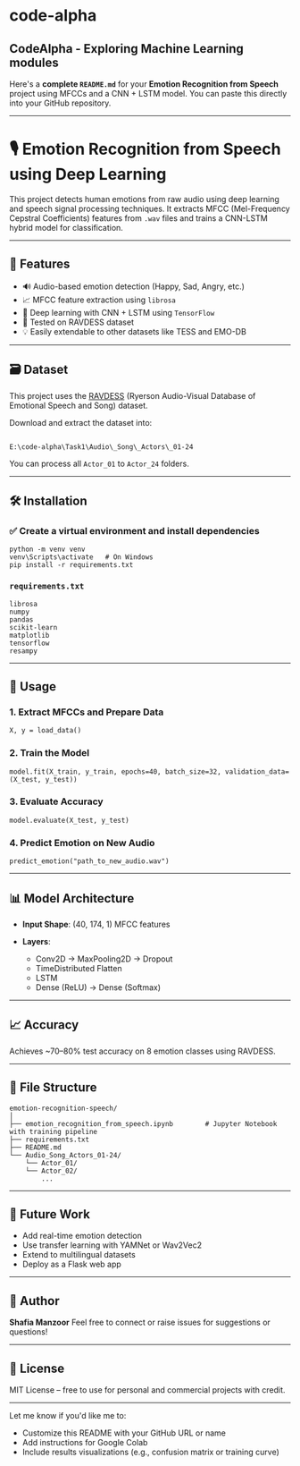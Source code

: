 # code-alpha
## CodeAlpha - Exploring Machine Learning modules

Here's a **complete `README.md`** for your **Emotion Recognition from Speech** project using MFCCs and a CNN + LSTM model. You can paste this directly into your GitHub repository.

---


# 🎙️ Emotion Recognition from Speech using Deep Learning

This project detects human emotions from raw audio using deep learning and speech signal processing techniques. It extracts MFCC (Mel-Frequency Cepstral Coefficients) features from `.wav` files and trains a CNN-LSTM hybrid model for classification.

---

## 📌 Features

- 🔊 Audio-based emotion detection (Happy, Sad, Angry, etc.)
- 📈 MFCC feature extraction using `librosa`
- 🧠 Deep learning with CNN + LSTM using `TensorFlow`
- 🎯 Tested on RAVDESS dataset
- 💡 Easily extendable to other datasets like TESS and EMO-DB

---

## 🗃️ Dataset

This project uses the [RAVDESS](https://zenodo.org/record/1188976) (Ryerson Audio-Visual Database of Emotional Speech and Song) dataset.

Download and extract the dataset into:

```

E:\code-alpha\Task1\Audio\_Song\_Actors\_01-24

````

You can process all `Actor_01` to `Actor_24` folders.

---

## 🛠️ Installation

### ✅ Create a virtual environment and install dependencies

```
python -m venv venv
venv\Scripts\activate   # On Windows
pip install -r requirements.txt
```

### `requirements.txt`

```
librosa
numpy
pandas
scikit-learn
matplotlib
tensorflow
resampy
```

---

## 🧪 Usage

### 1. Extract MFCCs and Prepare Data

```
X, y = load_data()
```

### 2. Train the Model

```
model.fit(X_train, y_train, epochs=40, batch_size=32, validation_data=(X_test, y_test))
```

### 3. Evaluate Accuracy

```
model.evaluate(X_test, y_test)
```

### 4. Predict Emotion on New Audio

```
predict_emotion("path_to_new_audio.wav")
```

---

## 📊 Model Architecture

* **Input Shape**: (40, 174, 1) MFCC features
* **Layers**:

  * Conv2D → MaxPooling2D → Dropout
  * TimeDistributed Flatten
  * LSTM
  * Dense (ReLU) → Dense (Softmax)

---

## 📈 Accuracy

Achieves \~70–80% test accuracy on 8 emotion classes using RAVDESS.

---

## 🧩 File Structure

```
emotion-recognition-speech/
│
├── emotion_recognition_from_speech.ipynb        # Jupyter Notebook with training pipeline
├── requirements.txt
├── README.md
└── Audio_Song_Actors_01-24/
    └── Actor_01/
    └── Actor_02/
        ...
```

---

## 🧠 Future Work

* Add real-time emotion detection
* Use transfer learning with YAMNet or Wav2Vec2
* Extend to multilingual datasets
* Deploy as a Flask web app

---

## 👤 Author

**Shafia Manzoor**
Feel free to connect or raise issues for suggestions or questions!

---

## 📜 License

MIT License – free to use for personal and commercial projects with credit.

---

Let me know if you'd like me to:
- Customize this README with your GitHub URL or name
- Add instructions for Google Colab
- Include results visualizations (e.g., confusion matrix or training curve)

